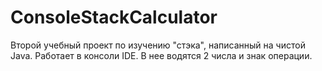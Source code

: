 # ConsoleStackCalculator
Второй учебный проект по изучению "стэка", написанный на чистой Java. 
Работает в консоли IDE. В нее водятся 2 числа и знак операции.
